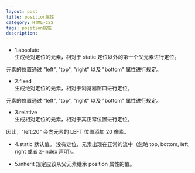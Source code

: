 ```yaml
---
layout: post
title: position属性
category: HTML-CSS
tags: position属性
description: 
---
```



- 1.absolute	
生成绝对定位的元素，相对于 static 定位以外的第一个父元素进行定位。

元素的位置通过 "left", "top", "right" 以及 "bottom" 属性进行规定。

- 2.fixed	
生成绝对定位的元素，相对于浏览器窗口进行定位。

元素的位置通过 "left", "top", "right" 以及 "bottom" 属性进行规定。

- 3.relative	
生成相对定位的元素，相对于其正常位置进行定位。

因此，"left:20" 会向元素的 LEFT 位置添加 20 像素。

- 4.static	默认值。
没有定位，元素出现在正常的流中（忽略 top, bottom, left, right 或者 z-index 声明）。

- 5.inherit	
规定应该从父元素继承 position 属性的值。
